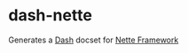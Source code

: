 dash-nette
==========

Generates a [Dash](http://kapeli.com/dash) docset for [Nette Framework](http://nette.org/en/)
